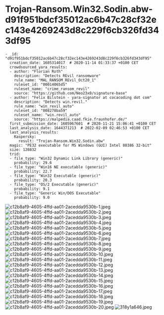 # Trojan-Ransom.Win32.Sodin.abw-d91f951bdcf35012ac6b47c28cf32ec143e4269243d8c229f6cb326fd343df95

```
- _id: "d91f951bdcf35012ac6b47c28cf32ec143e4269243d8c229f6cb326fd343df95"
  creation_date: 1605314017  # 2020-11-14 01:33:37 +0100 CET
  crowdsourced_yara_results: 
  - author: "Florian Roth"
    description: "Detects REvil ransomware"
    rule_name: "MAL_RANSOM_REvil_Oct20_1"
    ruleset_id: "00014065d5"
    ruleset_name: "crime_ransom_revil"
    source: "https://github.com/Neo23x0/signature-base"
  - author: "Felix Bilstein - yara-signator at cocacoding dot com"
    description: "Detects win.revil."
    rule_name: "win_revil_auto"
    ruleset_id: "008278ba59"
    ruleset_name: "win.revil_auto"
    source: "https://malpedia.caad.fkie.fraunhofer.de/"
  first_submission_date: 1605967601  # 2020-11-21 15:06:41 +0100 CET
  last_analysis_date: 1644371213  # 2022-02-09 02:46:53 +0100 CET
  last_analysis_results: 
    Kaspersky: 
      result: "Trojan-Ransom.Win32.Sodin.abw"
  magic: "PE32 executable for MS Windows (GUI) Intel 80386 32-bit"
  size: 120832
  trid: 
  - file_type: "Win32 Dynamic Link Library (generic)"
    probability: 29.6
  - file_type: "Win16 NE executable (generic)"
    probability: 22.7
  - file_type: "Win32 Executable (generic)"
    probability: 20.3
  - file_type: "OS/2 Executable (generic)"
    probability: 9.1
  - file_type: "Generic Win/DOS Executable"
    probability: 9.0
```

![c12b8af9-4605-4ffd-aa01-2acedda9530b-1.jpeg](c12b8af9-4605-4ffd-aa01-2acedda9530b-1.jpeg)
![c12b8af9-4605-4ffd-aa01-2acedda9530b-2.jpeg](c12b8af9-4605-4ffd-aa01-2acedda9530b-2.jpeg)
![c12b8af9-4605-4ffd-aa01-2acedda9530b-3.jpeg](c12b8af9-4605-4ffd-aa01-2acedda9530b-3.jpeg)
![c12b8af9-4605-4ffd-aa01-2acedda9530b-4.jpeg](c12b8af9-4605-4ffd-aa01-2acedda9530b-4.jpeg)
![c12b8af9-4605-4ffd-aa01-2acedda9530b-5.jpeg](c12b8af9-4605-4ffd-aa01-2acedda9530b-5.jpeg)
![c12b8af9-4605-4ffd-aa01-2acedda9530b-6.jpeg](c12b8af9-4605-4ffd-aa01-2acedda9530b-6.jpeg)
![c12b8af9-4605-4ffd-aa01-2acedda9530b-7.jpeg](c12b8af9-4605-4ffd-aa01-2acedda9530b-7.jpeg)
![c12b8af9-4605-4ffd-aa01-2acedda9530b-8.jpeg](c12b8af9-4605-4ffd-aa01-2acedda9530b-8.jpeg)
![c12b8af9-4605-4ffd-aa01-2acedda9530b-9.jpeg](c12b8af9-4605-4ffd-aa01-2acedda9530b-9.jpeg)
![c12b8af9-4605-4ffd-aa01-2acedda9530b-10.jpeg](c12b8af9-4605-4ffd-aa01-2acedda9530b-10.jpeg)
![c12b8af9-4605-4ffd-aa01-2acedda9530b-11.jpeg](c12b8af9-4605-4ffd-aa01-2acedda9530b-11.jpeg)
![c12b8af9-4605-4ffd-aa01-2acedda9530b-12.jpeg](c12b8af9-4605-4ffd-aa01-2acedda9530b-12.jpeg)
![c12b8af9-4605-4ffd-aa01-2acedda9530b-13.jpeg](c12b8af9-4605-4ffd-aa01-2acedda9530b-13.jpeg)
![c12b8af9-4605-4ffd-aa01-2acedda9530b-14.jpeg](c12b8af9-4605-4ffd-aa01-2acedda9530b-14.jpeg)
![c12b8af9-4605-4ffd-aa01-2acedda9530b-15.jpeg](c12b8af9-4605-4ffd-aa01-2acedda9530b-15.jpeg)
![c12b8af9-4605-4ffd-aa01-2acedda9530b-16.jpeg](c12b8af9-4605-4ffd-aa01-2acedda9530b-16.jpeg)
![c12b8af9-4605-4ffd-aa01-2acedda9530b-17.jpeg](c12b8af9-4605-4ffd-aa01-2acedda9530b-17.jpeg)
![c12b8af9-4605-4ffd-aa01-2acedda9530b-18.jpeg](c12b8af9-4605-4ffd-aa01-2acedda9530b-18.jpeg)
![c12b8af9-4605-4ffd-aa01-2acedda9530b-19.jpeg](c12b8af9-4605-4ffd-aa01-2acedda9530b-19.jpeg)
![c12b8af9-4605-4ffd-aa01-2acedda9530b-20.jpeg](c12b8af9-4605-4ffd-aa01-2acedda9530b-20.jpeg)
![318y1a646.jpeg](318y1a646.jpeg)
